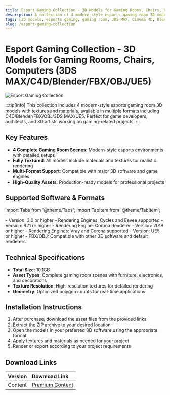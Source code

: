 ```yaml
---
title: Esport Gaming Collection - 3D Models for Gaming Rooms, Chairs, Computers (3DS MAX/C4D/Blender/FBX/OBJ/UE5)
description: A collection of 4 modern-style esports gaming room 3D models with textures and materials, available in C4D/Blender/FBX/OBJ/3DS MAX/UE5 formats.
tags: [3D models, esports gaming, gaming room, 3DS MAX, Cinema 4D, Blender, FBX, OBJ, UE5, gaming chair, computer models, scene assets]
slug: /esport-gaming-collection
---
```


# Esport Gaming Collection - 3D Models for Gaming Rooms, Chairs, Computers (3DS MAX/C4D/Blender/FBX/OBJ/UE5)

![Esport Gaming Collection](https://www.gfxcamp.com/wp-content/uploads/2025/09/Esport-Gaming-Collection-01.jpg)

:::tip[info]
This collection includes 4 modern-style esports gaming room 3D models with textures and materials, available in multiple formats including C4D/Blender/FBX/OBJ/3DS MAX/UE5. Perfect for game developers, architects, and 3D artists working on gaming-related projects.
:::

## Key Features

- **4 Complete Gaming Room Scenes**: Modern-style esports environments with detailed setups
- **Fully Textured**: All models include materials and textures for realistic rendering
- **Multi-Format Support**: Compatible with major 3D software and game engines
- **High-Quality Assets**: Production-ready models for professional projects

## Supported Software & Formats

import Tabs from '@theme/Tabs';
import TabItem from '@theme/TabItem';

<Tabs>
  <TabItem value="blender" label="Blender" default>
    - Version: 3.0 or higher
    - Rendering Engines: Cycles and Eevee supported
  </TabItem>
  <TabItem value="c4d" label="Cinema 4D">
    - Version: R21 or higher
    - Rendering Engine: Corona Renderer
  </TabItem>
  <TabItem value="3dsmax" label="3DS MAX">
    - Version: 2019 or higher
    - Rendering Engines: Vray and Corona supported
  </TabItem>
  <TabItem value="ue" label="Unreal Engine">
    - Version: UE5 or higher
  </TabItem>
  <TabItem value="other" label="Other Formats">
    - FBX/OBJ: Compatible with other 3D software and default renderers
  </TabItem>
</Tabs>

## Technical Specifications

- **Total Size**: 10.1GB
- **Asset Types**: Complete gaming room scenes with furniture, electronics, and decorations
- **Texture Resolution**: High-resolution textures for detailed rendering
- **Geometry**: Optimized polygon counts for real-time applications

## Installation Instructions

1. After purchase, download the asset files from the provided links
2. Extract the ZIP archive to your desired location
3. Open the models in your preferred 3D software using the appropriate format
4. Apply textures and materials as needed for your project
5. Render or export according to your project requirements

## Download Links

| Version | Download Link |
| :---| :--- |
| Content | [Premium Content](https://wa.me/8613237610083) |